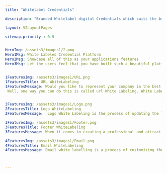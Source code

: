 ```yaml
---
title: "Whitelabel Credentials"

description: "Branded Whitelabel digital Credentials which suits the brand guidelines"

layout: V2LayoutPages

sitemap.priority : 0.9


HeroImg: /assets3/images1/2.png
Hero1Msg: White Labeled Credential Platform
Hero2Msg: Showcase all of this as your applications features
Hero3Msg: Let the users feel that you have built such a beautiful platform with all the said features to issue Credentials


1FeaturesImg: /assets3/images1/URL.png
1FeaturesTitle: URL WhiteLabeling
1FeaturesMessage: Would you like to represent your company in the best way possible to your customers? 
 Well, one way you can do this is called url White Labeling. White Labeling is where you brand a url with your company's name. This is a great way to show your customers that you're a professional company that cares about its image. It's also a great way to get more exposure for your company.


2FeaturesImg: /assets3/images1/Logo.png
2FeaturesTitle: Logo WhiteLabeling
2FeaturesMessage:  Logo White Labeling is the process of updating the logo in the verification page to match your brand. Adding a logo can help you to stand out and build brand recognition. Awarding credentials with your logo on the top navigation bar feels you as front face for your awardees while receiving credentials.

3FeaturesImg: /assets3/images1/Footer.png
3FeaturesTitle: Footer WhiteLabeling
3FeaturesMessage: When it comes to creating a professional and attractive verification page, footer White Labeling is a key part of the process. This is a process of creating a custom footer that includes your company’s name, logo, and other key information in a professional and attractive way. This can help to improve the overall look and feel of your credential verification page. Also the informations provided in the footer portion helps your candidate to navigate.

4FeaturesImg: /assets3/images1/Email.png
4FeaturesTitle: Email WhiteLabeling
4FeaturesMessage: Email white labelling is a process of customizing the outgoing email address with your sender address. This helps the issuer to be a front face for issuing the credentials. Also you can receive and respond to the feedbacks from awardees.



---
```

